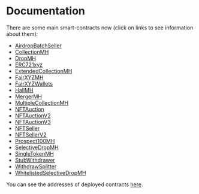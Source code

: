 # Documentation

There are some main smart-contracts now
(click on links to see information about them):
- [AirdropBatchSeller](./AirdropBatchSeller.md)
- [CollectionMH](./CollectionMH.md)
- [DropMH](./DropMH.md)
- [ERC721xyz](ERC721xyz.md)
- [ExtendedCollectionMH](ExtendedCollectionMH.md)
- [FairXYZMH](./FairXYZMH.md)
- [FairXYZWallets](./FairXYZWallets.md)
- [HallMH](./HallMH.md)
- [MergerMH](./MergerMH.md)
- [MultipleCollectionMH](./MultipleCollectionMH.md)
- [NFTAuction](./NFTAuction.md)
- [NFTAuctionV2](./NFTAuctionV2.md)
- [NFTAuctionV3](./NFTAuctionV3.md)
- [NFTSeller](./NFTSeller.md)
- [NFTSellerV2](./NFTSellerV2.md)
- [Prospect100MH](./Prospect100MH.md)
- [SelectiveDropMH](./SelectiveDropMH.md)
- [SingleTokenMH](./SingleTokenMH.md)
- [StubWithdrawer](./StubWithdrawer.md)
- [WithdrawSplitter](./WithdrawSplitter.md)
- [WhitelistedSelectiveDropMH](./WhitelistedSelectiveDropMH.md)

You can see the addresses of deployed contracts [here](./Addresses.md).
